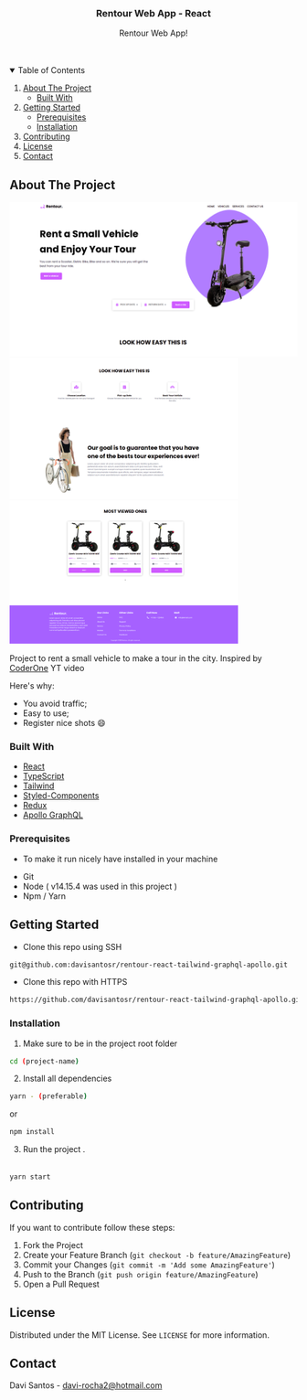 <!-- PROJECT LOGO -->

<br />
<p align="center">
  

  <h3 align="center">Rentour Web App - React</h3>

  <p align="center">
    Rentour Web App!
    <br />
    <br />
    <br />
  </p>
</p>



<!-- TABLE OF CONTENTS -->
<details open="open">
  <summary>Table of Contents</summary>
  <ol>
    <li>
      <a href="#about-the-project">About The Project</a>
      <ul>
        <li><a href="#built-with">Built With</a></li>
      </ul>
    </li>
    <li>
      <a href="#getting-started">Getting Started</a>
      <ul>
        <li><a href="#prerequisites">Prerequisites</a></li>
        <li><a href="#installation">Installation</a></li>
      </ul>
    </li>
    <li><a href="#contributing">Contributing</a></li>
    <li><a href="#license">License</a></li>
    <li><a href="#contact">Contact</a></li>
  </ol>
</details>



<!-- ABOUT THE PROJECT -->
## About The Project

<p align="center">
  <div>
    <a href="https://raw.githubusercontent.com/davisantosr/files/main/images/rentour1.png">
      <img src="https://raw.githubusercontent.com/davisantosr/files/main/images/rentour1.png" alt="a" width="800">
    </a>
  </div>
  
  <a href="https://raw.githubusercontent.com/davisantosr/files/main/images/rentour2.png">
    <img src="https://raw.githubusercontent.com/davisantosr/files/main/images/rentour2.png" alt="Logo" width="400">
  </a>
  <a href="https://raw.githubusercontent.com/davisantosr/files/main/images/rentour3.png">
    <img src="https://raw.githubusercontent.com/davisantosr/files/main/images/rentour3.png" alt="Logo" width="400">
  </a>
  
</p>

Project to rent a small vehicle to make a tour in the city. Inspired by [CoderOne](https://www.youtube.com/watch?v=4ELH8CT4J0A&t=923s) YT video 

Here's why:
* You avoid traffic;
* Easy to use;
* Register nice shots :smile:

### Built With

* [React](https://reactnative.dev/)
* [TypeScript](https://www.typescriptlang.org/)
* [Tailwind](https://tailwindcss.com/)
* [Styled-Components](https://styled-components.com/)
* [Redux](https://redux.js.org/)
* [Apollo GraphQL](https://www.apollographql.com/)



### Prerequisites
- To make it run nicely have installed in your machine

* Git
* Node ( v14.15.4 was used in this project )
* Npm / Yarn

## Getting Started

  * Clone this repo using SSH
  ```sh
  git@github.com:davisantosr/rentour-react-tailwind-graphql-apollo.git
  ```
  * Clone this repo with HTTPS
  ```sh
  https://github.com/davisantosr/rentour-react-tailwind-graphql-apollo.git
  ```

### Installation

1. Make sure to be in the project root folder

  ```sh
  cd (project-name)
  ```
   
2. Install all dependencies
  ```sh
  yarn - (preferable)
  ```
   or

  ```sh
  npm install
  ```
  
  3. Run the project .
  ```sh

  yarn start

  ```


<!-- CONTRIBUTING -->
## Contributing
If you want to contribute follow these steps:

1. Fork the Project
2. Create your Feature Branch (`git checkout -b feature/AmazingFeature`)
3. Commit your Changes (`git commit -m 'Add some AmazingFeature'`)
4. Push to the Branch (`git push origin feature/AmazingFeature`)
5. Open a Pull Request

<!-- LICENSE -->
## License

Distributed under the MIT License. See `LICENSE` for more information.

<!-- CONTACT -->
## Contact

Davi Santos - davi-rocha2@hotmail.com
